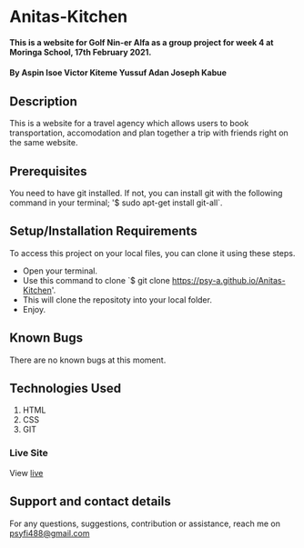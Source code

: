 # Anitas-Kitchen
#### This is a website for Golf Nin-er Alfa as a group project for week 4 at Moringa School, 17th February 2021.
#### By **Aspin Isoe** **Victor Kiteme** **Yussuf Adan** **Joseph Kabue**
## Description
This is a website for a travel agency which allows users to book transportation, accomodation and plan together a trip with friends right on the same website.
## Prerequisites
You need to have git installed.
If not, you can install git with the following command in your terminal; '$ sudo apt-get install git-all`.
## Setup/Installation Requirements
To access this project on your local files, you can clone it using these steps.
* Open your terminal.
* Use this command to clone `$ git clone https://psy-a.github.io/Anitas-Kitchen'.
* This will clone the repositoty into your local folder.
* Enjoy.
## Known Bugs
There are no known bugs at this moment.
## Technologies Used
1. HTML
2. CSS
3. GIT
### Live Site
View [live](https://psy-a.github.io/Anitas-Kitchen/)
## Support and contact details
For any questions, suggestions, contribution or assistance, reach me on psyfi488@gmail.com

